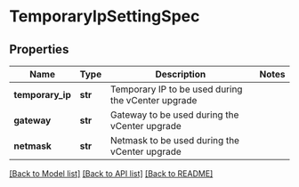 # TemporaryIpSettingSpec

## Properties
Name | Type | Description | Notes
------------ | ------------- | ------------- | -------------
**temporary_ip** | **str** | Temporary IP to be used during the vCenter upgrade | 
**gateway** | **str** | Gateway to be used during the vCenter upgrade | 
**netmask** | **str** | Netmask to be used during the vCenter upgrade | 

[[Back to Model list]](../README.md#documentation-for-models) [[Back to API list]](../README.md#documentation-for-api-endpoints) [[Back to README]](../README.md)

